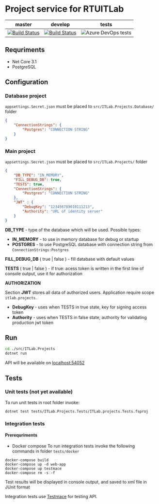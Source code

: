 # Project service for RTUITLab

master | develop | tests
--- | --- | ---
[![Build Status][build-master-image]][build-master-link] | [![Build Status][build-dev-image]][build-dev-link] | ![Azure DevOps tests](https://img.shields.io/azure-devops/tests/RTUITLab/RTU%20IT%20Lab/66?label=%20&style=plastic)

[build-master-image]: https://dev.azure.com/rtuitlab/RTU%20IT%20Lab/_apis/build/status/ITLab-Projects?branchName=master
[build-master-link]: https://dev.azure.com/rtuitlab/RTU%20IT%20Lab/_build/latest?definitionId=66&branchName=master
[build-dev-image]: https://dev.azure.com/rtuitlab/RTU%20IT%20Lab/_apis/build/status/ITLab-Projects?branchName=develop
[build-dev-link]: https://dev.azure.com/rtuitlab/RTU%20IT%20Lab/_build/latest?definitionId=66&branchName=develop

## Requriments

* Net Core 3.1
* PostgreSQL

## Configuration

### Database project

```appsettings.Secret.json``` must be placed to  ```src/ITLab.Projects.Database/``` folder

```json
{
    "ConnectionStrings": {
        "Postgres": "CONNECTION STRING"
    }
}
```

### Main project

```appsettings.Secret.json``` must be placed to  ```src/ITLab.Projects/``` folder


```json
{
    "DB_TYPE": "IN_MEMORY",
    "FILL_DEBUG_DB": true,
    "TESTS": true,
    "ConnectionStrings": {
        "Postgres": "CONNECTION STRING"
    },
    "JWT" : {
        "DebugKey": "123456789010111213",
        "Authority": "URL of identity server"
    }
}
```

**DB_TYPE** - type of the database which will be used. Possible types:

* **IN_MEMORY** - to use in memory database for debug or startup
* **POSTGRES** - to use PostgreSQL database with connection string from ```ConnectionStrings:Postgres```

**FILL_DEBUG_DB** ( true | false ) - fill database with default values

**TESTS** ( true | false ) - if true: acess token is written in the first line of console output, use it for authorization

**AUTHORIZATION**

Section **JWT** stores all data of authorized users. Application require scope ```itlab.projects```.
* **DebugKey** - uses when TESTS in true state, key for signing access token
* **Authority** - uses when TESTS in false state, authority for validating production jwt token

## Run
```bash
cd ./src/ITLab.Projects
dotnet run
```
API will be available on [localhost:54052](http://localhost:54052)

## Tests

### Unit tests (not yet available)

To run unit tests in root folder invoke:

```shell
dotnet test tests/ITLab.Projects.Tests/ITLab.projects.Tests.fsproj
```

### Integration tests

#### Prerequriments

* Docker compose
To run integration tests invoke the following commands in folder ```tests/docker```

```shell
docker-compose build
docker-compose up -d web-app
docker-compose up testmace
docker-compose rm -s -f
```

Test results will be displayed in console output, and saved to xml file in JUnit format

Integration tests use [Testmace](https://testmace.com/) for testing API.
